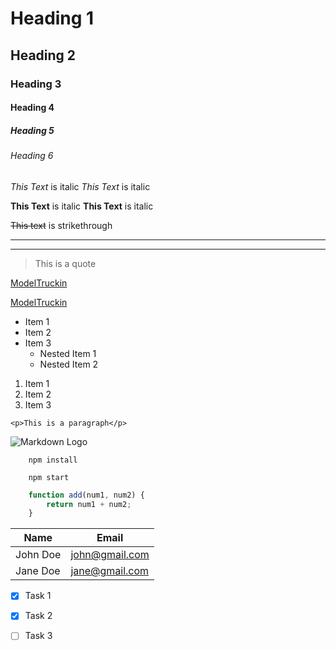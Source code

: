 <!-- Headings -->
# Heading 1
## Heading 2
### Heading 3
#### Heading 4
##### Heading 5
###### Heading 6

<!-- Italics -->
*This Text* is italic
_This Text_ is italic

<!-- Strong -->
**This Text** is italic
__This Text__ is italic

<!-- Stikethrough -->
~~This text~~ is strikethrough

<!-- Horizontal Rule -->
---
___

<!-- Blockquote -->
> This is a quote

<!-- Links -->
[ModelTruckin](http://www.modeltruckin.com)

[ModelTruckin](http://www.modeltruckin.com "JR")

<!-- UL -->
* Item 1
* Item 2
* Item 3
    * Nested Item 1
    * Nested Item 2

<!-- OL -->
1. Item 1
1. Item 2
1. Item 3

<!-- Inline Code Block -->
`<p>This is a paragraph</p>`

<!-- Images -->
![Markdown Logo](https://markdown-here.com/img/icon256.png)

<!-- Github Markdown -->

<!-- Code Blocks -->

```
    npm install

    npm start
```

```javascript
    function add(num1, num2) {
        return num1 + num2;
    }
```

<!-- Tables -->
| Name      | Email             |
| --------- | ----------------- |
| John Doe  | john@gmail.com    |
| Jane Doe  | jane@gmail.com    |

<!-- Task Lists -->
* [x] Task 1
* [x] Task 2
* [ ] Task 3

